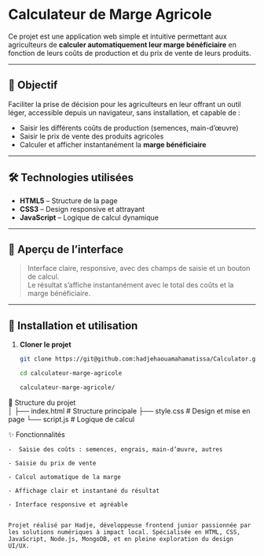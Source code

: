 #  Calculateur de Marge Agricole

Ce projet est une application web simple et intuitive permettant aux agriculteurs de **calculer automatiquement leur marge bénéficiaire** en fonction de leurs coûts de production et du prix de vente de leurs produits.

---

## 📌 Objectif

Faciliter la prise de décision pour les agriculteurs en leur offrant un outil léger, accessible depuis un navigateur, sans installation, et capable de :

- Saisir les différents coûts de production (semences, main-d’œuvre)
- Saisir le prix de vente des produits agricoles
- Calculer et afficher instantanément la **marge bénéficiaire**

---

## 🛠️ Technologies utilisées

- **HTML5** – Structure de la page
- **CSS3** – Design responsive et attrayant
- **JavaScript** – Logique de calcul dynamique

---

## 📸 Aperçu de l’interface

> Interface claire, responsive, avec des champs de saisie et un bouton de calcul.  
> Le résultat s’affiche instantanément avec le total des coûts et la marge bénéficiaire.

---

## 🚀 Installation et utilisation

1. **Cloner le projet**
   ```bash
   git clone https://git@github.com:hadjehaouamahamatissa/Calculator.git

   cd calculateur-marge-agricole

   calculateur-marge-agricole/
   
📂 Structure du projet  
│
├── index.html       # Structure principale
├── style.css        # Design et mise en page
└── script.js        # Logique de calcul

✨ Fonctionnalités

    -  Saisie des coûts : semences, engrais, main-d’œuvre, autres

    - Saisie du prix de vente

    - Calcul automatique de la marge

    - Affichage clair et instantané du résultat

    - Interface responsive et agréable

```👩‍💻 À propos de la développeuse

Projet réalisé par Hadje, développeuse frontend junior passionnée par les solutions numériques à impact local. Spécialisée en HTML, CSS, JavaScript, Node.js, MongoDB, et en pleine exploration du design UI/UX.


